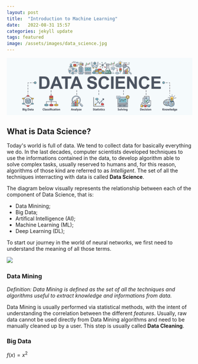 ```yaml
---
layout: post
title:  "Introduction to Machine Learning"
date:   2022-08-31 15:57
categories: jekyll update
tags: featured
image: /assets/images/data_science.jpg
---
```

![](/assets/article_images/2022-08-31-introduction/data_science.png)

## What is Data Science?
Today's world is full of data. We tend to collect data for basically everything we do. In the last decades, computer scientists developed techniques to use the informations contained in the data, to develop algorithm able to solve complex tasks, usually reserved to humans and, for this reason, algorithms of those kind are referred to as _Intelligent_. The set of all the techniques interracting with data is called **Data Science**.

The diagram below visually represents the relationship between each of the component of Data Science, that is:

* Data Minining;
* Big Data;
* Artifical Intelligence (AI);
* Machine Learning (ML);
* Deep Learning (DL);

To start our journey in the world of neural networks, we first need to understand the meaning of all those terms.

![](https://qph.fs.quoracdn.net/main-qimg-0434dc91cfe529790780b590da4d4f90)

### Data Mining
*Definition: Data Mining is defined as the set of all the techniques and algorithms useful to extract knowledge and informations from data.*

Data Mining is usually performed via statistical methods, with the intent of understanding the correlation between the different _features_.
Usually, raw data cannot be used directly from Data Mining algorithms and need to be manually cleaned up by a user. This step is usually called **Data Cleaning**.

### Big Data

$f(x) = x^2$